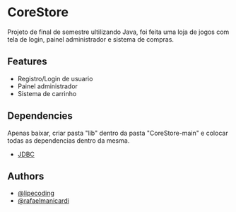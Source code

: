 
# CoreStore

Projeto de final de semestre ultilizando Java, foi feita uma loja de jogos com tela de login, painel administrador e sistema de compras.



## Features

- Registro/Login de usuario
- Painel administrador
- Sistema de carrinho


## Dependencies
Apenas baixar, criar pasta "lib" dentro da pasta "CoreStore-main" e colocar todas as dependencias dentro da mesma. 

- [JDBC](https://cdn.discordapp.com/attachments/840488145186324500/981401763565432892/mysql-connector-java-5.1.47.jar)


## Authors

- [@lipecoding](https://github.com/lipecoding)
- [@rafaelmanicardi](https://github.com/rafaelmanicardi)

